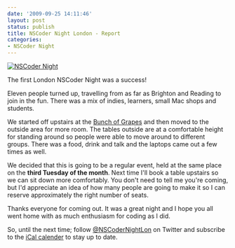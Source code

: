 ```yaml
---
date: '2009-09-25 14:11:46'
layout: post
status: publish
title: NSCoder Night London - Report
categories:
- NSCoder Night
---
```


[![NSCoder Night](http://farm3.static.flickr.com/2671/3952499655_33ed3b7b29.jpg)](http://www.flickr.com/photos/15729248@N00/3952499655)

The first London NSCoder Night was a success!

Eleven people turned up, travelling from as far as Brighton and Reading to join
in the fun. There was a mix of indies, learners, small Mac shops and students.

We started off upstairs at the [Bunch of Grapes](http://bunchofgrapesborough.com/) and then moved to the outside area for more room. The tables outside are at a comfortable height for standing around so people were able to move around to different groups. There was a food, drink and talk and the laptops came out a few times as well.

We decided that this is going to be a regular event, held at the same place on the **third Tuesday of the month**. Next time I'll book a table upstairs so we can sit down more comfortably. You don't need to tell me you're coming, but I'd appreciate an idea of how many people are going to make it so I can reserve approximately the right number of seats.

Thanks everyone for coming out. It was a great night and I hope you all went home with as much enthusiasm for coding as I did.

So, until the next time; follow [@NSCoderNightLon](http://twitter.com/nscodernightlon) on Twitter and subscribe to the [iCal calender](http://tinyurl.com/m5g6jb) to stay up to date.
